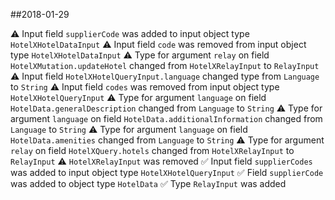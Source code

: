 ##2018-01-29

⚠️  Input field `supplierCode` was added to input object type `HotelXHotelDataInput`
⚠️  Input field `code` was removed from input object type `HotelXHotelDataInput`
⚠️  Type for argument `relay` on field `HotelXMutation.updateHotel` changed from `HotelXRelayInput` to `RelayInput`
⚠️  Input field `HotelXHotelQueryInput.language` changed type from `Language` to `String`
⚠️  Input field `codes` was removed from input object type `HotelXHotelQueryInput`
⚠️  Type for argument `language` on field `HotelData.generalDescription` changed from `Language` to `String`
⚠️  Type for argument `language` on field `HotelData.additionalInformation` changed from `Language` to `String`
⚠️  Type for argument `language` on field `HotelData.amenities` changed from `Language` to `String`
⚠️  Type for argument `relay` on field `HotelXQuery.hotels` changed from `HotelXRelayInput` to `RelayInput`
⚠️  `HotelXRelayInput` was removed
✅  Input field `supplierCodes` was added to input object type `HotelXHotelQueryInput`
✅  Field `supplierCode` was added to object type `HotelData`
✅  Type `RelayInput` was added
